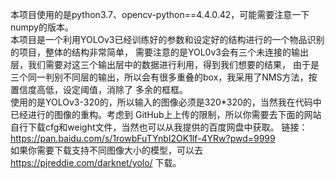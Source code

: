 本项目使用的是python3.7、opencv-python==4.4.0.42，可能需要注意一下numpy的版本。 <br>
本项目是一个利用YOLOv3已经训练好的参数和设定好的结构进行的一个物品识别的项目，整体的结构非常简单，
需要注意的是YOL0v3会有三个未连接的输出层，我们需要对这三个输出层中的数据进行利用，得到我们想要的结果，
由于是三个同一判别不同层的输出，所以会有很多重叠的box，我采用了NMS方法，按置信度高低，设定阈值，消除了
多余的框框。<br>
使用的是YOLOv3-320的，所以输入的图像必须是320*320的，当然我在代码中已经进行的图像的重构。考虑到
GitHub上上传的限制，所以你需要去下面的网站自行下载cfg和weight文件，当然也可以从我提供的百度网盘中获取。
链接：https://pan.baidu.com/s/1rowbFuTYnbI2OK1lf-4YRw?pwd=9999 <br>
如果你需要下载支持不同图像大小的模型，可以去 https://pjreddie.com/darknet/yolo/ 下载。